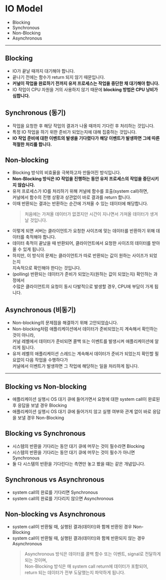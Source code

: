 # IO Model
* Blocking
* Synchronous
* Non-Blocking
* Asynchronous

---

## Blocking
* IO가 끝날 때까지 대기해야 합니다.
* 끝나기 전에는 함수가 return 되지 않기 때문입니다.
* **커널이 작업을 완료하기 전까지 유저 프로세스는 작업을 중단한 채 대기해야 합니다.**
* IO 작업이 CPU 자원을 거의 사용하지 않기 때문에 **blocking 방법은 CPU 낭비가 심합니다.**

## Synchronous (동기)
* 작업을 요청한 후 해당 작업의 결과가 나올 때까지 기다린 후 처리하는 것입니다.
* 특정 IO 작업을 하기 위한 준비가 되었는지에 대해 집중하는 것입니다.
* **IO 작업 준비에 대한 이벤트의 발생을 기다렸다가 해당 이벤트가 발생하면 그에 따른 적절한 처리를 합니다.**

## Non-blocking
* Blocking 방식의 비효율을 극복하고자 만들어진 방식입니다.
* **Non-Blocking 방식은 IO 작업을 진행하는 동안 유저 프로세스의 작업을 중단시키지 않습니다.**
* 유저 프로세스가 IO를 처리하기 위해 커널에 함수를 호출(system call)하면,<br/>
커널에서 함수의 진행 상황과 상관없이 바로 결과를 return 합니다.
* 이때 반환되는 결과는 반환하는 순간에 가져올 수 있는 데이터에 해당합니다.
    >처음에는 가져올 데이터가 없겠지만 시간이 지나면서 가져올 데이터가 생겨날 것입니다.
* 이렇게 되면 서버는 클라이언트가 요청한 사이즈에 맞는 데이터를 반환하기 위해 데이터를 축적해야 합니다.
* 데이터 축적이 끝났을 때 반환되어, 클라이언트에서 요청한 사이즈의 데이터를 받아올 수 있게 됩니다.
* 하지만, 이 방식의 문제는 클라이언트가 따로 반환되는 값이 원하는 사이즈가 되었는지<br/>
지속적으로 확인해야 한다는 것입니다.
* (polling) 반환되는 데이터가 준비가 되었는지(원하는 값이 되었는지) 확인하는 과정에서<br/>
수많은 클라이언트의 요청이 동시 다발적으로 발생할 경우, CPU에 부담이 가게 됩니다.

## Asynchronous (비동기)
* Non-blocking의 문제점을 해결하기 위해 고안되었습니다.
* Non-blocking처럼 애플리케이션에서 데이터가 준비되었는지 계속해서 확인하는 것이 아니라,<br/>
커널 레벨에서 데이터가 준비되면 콜백 또는 이벤트를 발생시켜 애플리케이션에 알리게 됩니다.
* 유저 레벨의 애플리케이션 스레드는 계속해서 데이터가 준비가 되었는지 확인할 필요없이 다음 작업을 수행하다가<br/>
커널에서 이벤트가 발생하면 그 작업에 해당하는 일을 처리하게 됩니다.

---

## Blocking vs Non-blocking
* 애플리케이션 실행시 OS 대기 큐에 들어가면서 요청에 대한 system call이 완료된 후 응답을 보낼 경우 Blocking
* 애플리케이션 실행시 OS 대기 큐에 들어가지 않고 실행 여부와 관계 없이 바로 응답을 보낼 경우 Non-Blocking

## Blocking vs Synchronous
* 시스템의 반환을 기다리는 동안 대기 큐에 머무는 것이 필수라면 Blocking
* 시스템의 반환을 기다리는 동안 대기 큐에 머무는 것이 필수가 아니면 Synchronous
* 둘 다 시스템의 반환을 기다린다는 측면만 놓고 봤을 떄는 같은 개념입니다.

## Synchronous vs Asynchronous
* system call의 완료를 기다리면 Synchronous
* system call의 완료를 기다리지 않으면 Asynchronous

## Non-blocking vs Asynchronous
* system call이 반환될 때, 실행된 결과(데이터)와 함께 반환된 경우 Non-Blocking
* system call이 반환될 때, 실행된 결과(데이터)와 함께 반환되지 않는 경우 Asynchronous
    > Asynchronous 방식은 데이터를 콜백 함수 또는 이벤트, signal로 전달하게 되는 것이며,<br/>
    Non-Blocking 방식은 매 system call return에 데이터가 포함되어, return 되는 데이터가 전부 도달했는지 파악하게 됩니다.  
